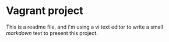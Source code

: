 # Vagrant project
This is a readme file, and i'm using a vi text editor to write a small *markdown* text to present this project.
